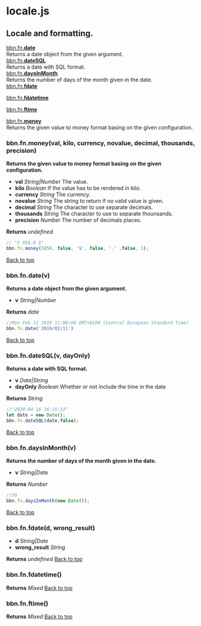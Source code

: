 # locale.js

## Locale and formatting.

<a name="bbn_top"></a>[bbn.fn.__date__](#date)  
Returns a date object from the given argument.  
[bbn.fn.__dateSQL__](#dateSQL)  
Returns a date with SQL format.  
[bbn.fn.__daysInMonth__](#daysInMonth)  
Returns the number of days of the month given in the date.  
[bbn.fn.__fdate__](#fdate)  
  
[bbn.fn.__fdatetime__](#fdatetime)  
  
[bbn.fn.__ftime__](#ftime)  
  
[bbn.fn.__money__](#money)  
Returns the given value to money format basing on the given configuration.  


### <a name="money"></a>bbn.fn.money(val, kilo, currency, novalue, decimal, thousands, precision)

  __Returns the given value to money format basing on the given configuration.__

  * __val__ _String|Number_ The value.
  * __kilo__ _Boolean_ If the value has to be rendered in kilo.
  * __currency__ _String_ The currency.
  * __novalue__ _String_ The string to return if no valid value is given.
  * __decimal__ _String_ The character to use separate decimals.
  * __thousands__ _String_ The character to use to separate thounsands.
  * __precision__ _Number_ The number of decimals places.

  __Returns__ _undefined_ 


``` javascript
// "5 856.0 $"
bbn.fn.money(5856, false, '$', false, '.' ,false, 1); 
```

[Back to top](#bbn_top)  

### <a name="date"></a>bbn.fn.date(v)

  __Returns a date object from the given argument.__

  * __v__ _String|Number_ 

  __Returns__ _date_ 


``` javascript
//Mon Feb 11 2019 12:00:00 GMT+0100 (Central European Standard Time)
bbn.fn.date('2019/02/11')
```

[Back to top](#bbn_top)  

### <a name="dateSQL"></a>bbn.fn.dateSQL(v, dayOnly)

  __Returns a date with SQL format.__

  * __v__ _Date|String_ 
  * __dayOnly__ _Boolean_ Whether or not include the time in the date

  __Returns__ _String_ 


``` javascript
//"2020-04-16 16:15:23"
let date = new Date();
bbn.fn.dateSQL(date,false);
```

[Back to top](#bbn_top)  

### <a name="daysInMonth"></a>bbn.fn.daysInMonth(v)

  __Returns the number of days of the month given in the date.__

  * __v__ _String|Date_ 

  __Returns__ _Number_ 


``` javascript
//30
bbn.fn.daysInMonth(new Date());
```

[Back to top](#bbn_top)  

### <a name="fdate"></a>bbn.fn.fdate(d, wrong_result)

  * __d__ _String|Date_ 
  * __wrong_result__ _String_ 

  __Returns__ _undefined_ 
[Back to top](#bbn_top)  

### <a name="fdatetime"></a>bbn.fn.fdatetime()


  __Returns__ _Mixed_ 
[Back to top](#bbn_top)  

### <a name="ftime"></a>bbn.fn.ftime()


  __Returns__ _Mixed_ 
[Back to top](#bbn_top)  